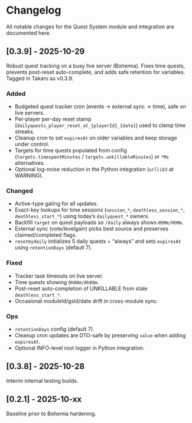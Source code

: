 # Changelog

All notable changes for the Quest System module and integration are documented here.

## [0.3.9] - 2025-10-29
Robust quest tracking on a busy live server (Bohemia). Fixes time quests, prevents post-reset auto-complete, and adds safe retention for variables. Tagged in Takaro as v0.3.9.

### Added
- Budgeted quest tracker cron (events → external sync → time), safe on live servers.
- Per-player per-day reset stamp (`dailyquests_player_reset_at_{playerId}_{date}`) used to clamp time streaks.
- Cleanup cron to set `expiresAt` on older variables and keep storage under control.
- Targets for time quests populated from config (`targets.timespentMinutes` / `targets.unkillableMinutes`) or `*Ms` alternatives.
- Optional log-noise reduction in the Python integration (`urllib3` at WARNING).

### Changed
- Active-type gating for all updates.
- Exact-key lookups for time sessions (`session_*`, `deathless_session_*`, `deathless_start_*`) using today’s `dailyquest_*` owners.
- Backfill `target` on quest payloads so `/daily` always shows `HhMm/HhMm`.
- External sync (vote/levelgain) picks best source and preserves claimed/completed flags.
- `resetmydaily` initializes 5 daily quests + “always” and sets `expiresAt` using `retentionDays` (default 7).

### Fixed
- Tracker task timeouts on live server.
- Time quests showing `0h00m/0h00m`.
- Post-reset auto-completion of UNKILLABLE from stale `deathless_start_*`.
- Occasional moduleId/gsId/date drift in cross-module sync.

### Ops
- `retentionDays` config (default 7).
- Cleanup cron updates are DTO-safe by preserving `value` when adding `expiresAt`.
- Optional INFO-level root logger in Python integration.

## [0.3.8] - 2025-10-28
Interim internal testing builds.

## [0.2.1] - 2025-10-xx
Baseline prior to Bohemia hardening.
